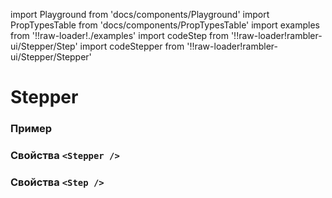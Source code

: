 import Playground from 'docs/components/Playground'
import PropTypesTable from 'docs/components/PropTypesTable'
import examples from '!!raw-loader!./examples'
import codeStep from '!!raw-loader!rambler-ui/Stepper/Step'
import codeStepper from '!!raw-loader!rambler-ui/Stepper/Stepper'

# Stepper

### Пример
<Playground code={examples} />

### Свойства `<Stepper />`
<PropTypesTable code={codeStepper} />

### Свойства `<Step />`
<PropTypesTable code={codeStep} />
